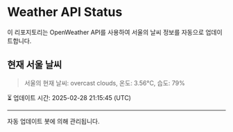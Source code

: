 
# Weather API Status

이 리포지토리는 OpenWeather API를 사용하여 서울의 날씨 정보를 자동으로 업데이트합니다.

## 현재 서울 날씨
> 서울의 현재 날씨: overcast clouds, 온도: 3.56°C, 습도: 79%

⏳ 업데이트 시간: 2025-02-28 21:15:45 (UTC)

---
자동 업데이트 봇에 의해 관리됩니다.
